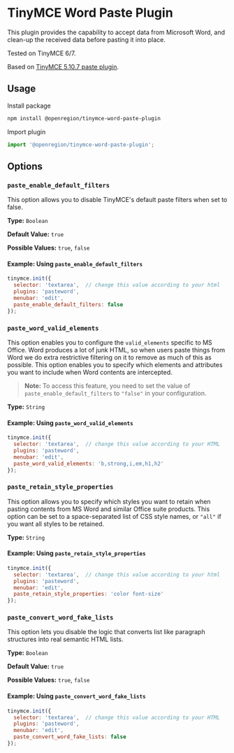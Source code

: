 # TinyMCE Word Paste Plugin
This plugin provides the capability to accept data from Microsoft Word, and clean-up the received data before pasting it into place.

Tested on TinyMCE 6/7.

Based on [TinyMCE 5.10.7 paste plugin](https://github.com/tinymce/tinymce/tree/5.10.7/modules/tinymce/src/plugins/paste/main/ts).

## Usage
Install package

```bash
npm install @openregion/tinymce-word-paste-plugin
```

Import plugin

```js
import '@openregion/tinymce-word-paste-plugin';
```

## Options
### `paste_enable_default_filters`

This option allows you to disable TinyMCE's default paste filters when set to false.

**Type:** `Boolean`

**Default Value:** `true`

**Possible Values:** `true`, `false`

#### Example: Using `paste_enable_default_filters`

```js
tinymce.init({
  selector: 'textarea',  // change this value according to your html
  plugins: 'pasteword',
  menubar: 'edit',
  paste_enable_default_filters: false
});
```

### `paste_word_valid_elements`
This option enables you to configure the `valid_elements` specific to MS Office. Word produces a lot of junk HTML, so when users paste things from Word we do extra restrictive filtering on it to remove as much of this as possible. This option enables you to specify which elements and attributes you want to include when Word contents are intercepted.

>**Note:** To access this feature, you need to set the value of `paste_enable_default_filters` to `"false"` in your configuration.

**Type:** `String`

#### Example: Using `paste_word_valid_elements`

```js
tinymce.init({
  selector: 'textarea',  // change this value according to your HTML
  plugins: 'pasteword',
  menubar: 'edit',
  paste_word_valid_elements: 'b,strong,i,em,h1,h2'
});
```

### `paste_retain_style_properties`
This option allows you to specify which styles you want to retain when pasting contents from MS Word and similar Office suite products. This option can be set to a space-separated list of CSS style names, or `"all"` if you want all styles to be retained.

**Type:** `String`

#### Example: Using `paste_retain_style_properties`

```js
tinymce.init({
  selector: 'textarea',  // change this value according to your html
  plugins: 'pasteword',
  menubar: 'edit',
  paste_retain_style_properties: 'color font-size'
});
```

### `paste_convert_word_fake_lists`
This option lets you disable the logic that converts list like paragraph structures into real semantic HTML lists.

**Type:** `Boolean`

**Default Value:** `true`

**Possible Values:** `true`, `false`

#### Example: Using `paste_convert_word_fake_lists`

```js
tinymce.init({
  selector: 'textarea',  // change this value according to your HTML
  plugins: 'pasteword',
  menubar: 'edit',
  paste_convert_word_fake_lists: false
});
```
